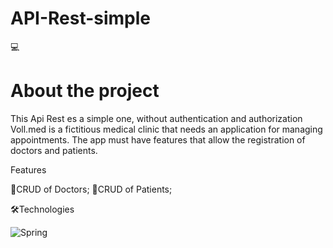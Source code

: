 # API-Rest-simple

💻 <h1>About the project</h1>
This Api Rest es a simple one, without authentication and authorization
Voll.med is a fictitious medical clinic that needs an application for managing appointments. The app must have features that allow the registration of doctors and patients.

Features

📝CRUD of Doctors;
📝CRUD of Patients;

🛠️Technologies

![Spring](https://img.shields.io/badge/spring-%236DB33F.svg?style=for-the-badge&logo=spring&logoColor=white)
